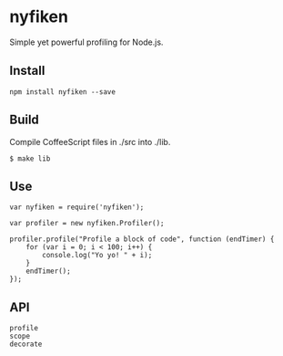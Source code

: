 nyfiken
===========================================================

Simple yet powerful profiling for Node.js.

## Install

    npm install nyfiken --save

## Build

Compile CoffeeScript files in ./src into ./lib.

    $ make lib

## Use

	var nyfiken = require('nyfiken');

	var profiler = new nyfiken.Profiler();

	profiler.profile("Profile a block of code", function (endTimer) {
		for (var i = 0; i < 100; i++) {
			console.log("Yo yo! " + i);
		}
		endTimer();
	});

## API

	profile
	scope
	decorate
	